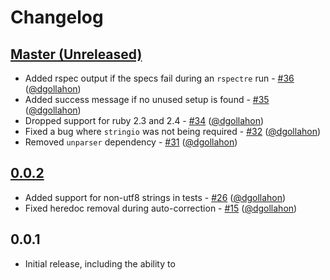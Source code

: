 # Changelog

## [Master (Unreleased)]

- Added rspec output if the specs fail during an `rspectre` run - [#36](https://github.com/dgollahon/rspectre/pull/36) ([@dgollahon])
- Added success message if no unused setup is found - [#35](https://github.com/dgollahon/rspectre/pull/35) ([@dgollahon])
- Dropped support for ruby 2.3 and 2.4 - [#34](https://github.com/dgollahon/rspectre/pull/34) ([@dgollahon])
- Fixed a bug where `stringio` was not being required - [#32](https://github.com/dgollahon/rspectre/pull/32) ([@dgollahon])
- Removed `unparser` dependency - [#31](https://github.com/dgollahon/rspectre/pull/31) ([@dgollahon])

## [0.0.2]

- Added support for non-utf8 strings in tests - [#26](https://github.com/dgollahon/rspectre/pull/26) ([@dgollahon])
- Fixed heredoc removal during auto-correction - [#15](https://github.com/dgollahon/rspectre/pull/15) ([@dgollahon])

## 0.0.1

- Initial release, including the ability to

<!-- Version diffs -->

[master (unreleased)]: https://github.com/dgollahon/rspectre/compare/v0.0.2...HEAD
[0.0.2]: https://github.com/dgollahon/rspectre/compare/6348bdefddbf8c9c267079c908eae9059d0a53cb...v0.0.2

<!-- Contributors -->

[@dgollahon]: https://github.com/dgollahon
